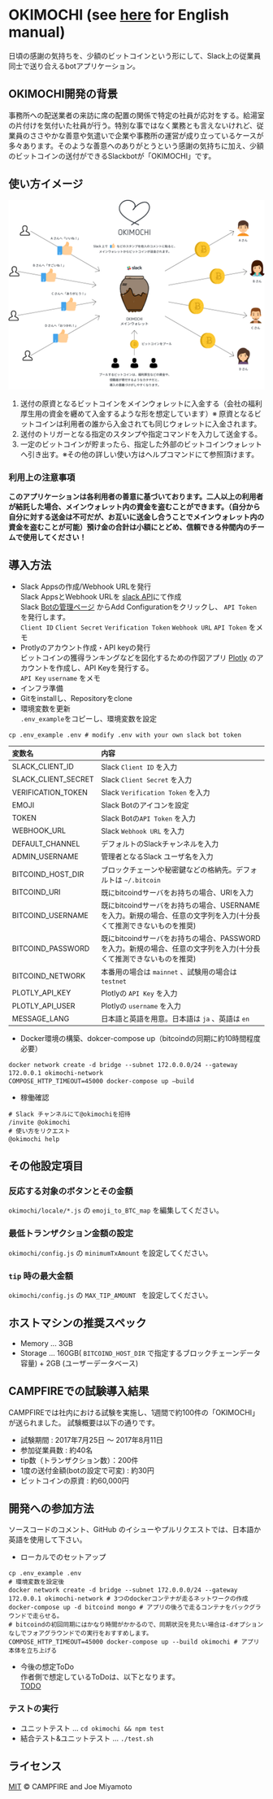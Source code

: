 # OKIMOCHI (see [here](doc/english_readme.md) for English manual)
日頃の感謝の気持ちを、少額のビットコインという形にして、Slack上の従業員同士で送り合えるbotアプリケーション。

## OKIMOCHI開発の背景
事務所への配送業者の来訪に席の配置の関係で特定の社員が応対をする。給湯室の片付けを気付いた社員が行う。特別な事ではなく業務とも言えないけれど、従業員のささやかな善意や気遣いで企業や事務所の運営が成り立っているケースが多々あります。そのような善意へのありがとうという感謝の気持ちに加え、少額のビットコインの送付ができるSlackbotが「OKIMOCHI」です。

## 使い方イメージ

![image](okimochi/static/images/sketch_image.png)

1. 送付の原資となるビットコインをメインウォレットに入金する（会社の福利厚生用の資金を纒めて入金するような形を想定しています）※ 原資となるビットコインは利用者の誰から入金されても同じウォレットに入金されます。
2. 送付のトリガーとなる指定のスタンプや指定コマンドを入力して送金する。
3. 一定のビットコインが貯まったら、指定した外部のビットコインウォレットへ引き出す。※その他の詳しい使い方はヘルプコマンドにて参照頂けます。  

### 利用上の注意事項
__このアプリケーションは各利用者の善意に基づいております。二人以上の利用者が結託した場合、メインウォレット内の資金を盗むことができます。（自分から自分に対する送金は不可だが、お互いに送金し合うことでメインウォレット内の資金を盗むことが可能）預け金の合計は小額にとどめ、信頼できる仲間内のチームで使用してください！__



## 導入方法
- Slack Appsの作成/Webhook URLを発行  
Slack AppsとWebhook URLを <a href="https://api.slack.com/app://api.slack.com/apps">slack API</a>にて作成  
Slack <a href="https://slack.com/apps/manage/A0F7YS25R-bots">Botの管理ページ</a> からAdd Configurationをクリックし、 `API Token` を発行します。  
`Client ID` `Client Secret` `Verification Token` `Webhook URL` `API Token` をメモ
- Protlyのアカウント作成・API keyの発行  
ビットコインの獲得ランキングなどを図化するための作図アプリ <a href="https://plot.ly">Plotly</a> のアカウントを作成し、API Keyを発行する。  
`API Key` `username` をメモ
- インフラ準備  
- Gitをinstallし、Repositoryをclone  
- 環境変数を更新  
`.env_example`をコピーし、環境変数を設定

```
cp .env_example .env # modify .env with your own slack bot token
```

| 変数名               | 内容                                                                                                               |
| :------------------- | :-------------------------------------------------------------------------                                         |
| SLACK_CLIENT_ID      | Slack `Client ID` を入力                                                                                           |
| SLACK_CLIENT_SECRET  | Slack `Client Secret` を入力                                                                                       |
| VERIFICATION_TOKEN   | Slack `Verification Token` を入力                                                                                  |
| EMOJI                | Slack Botのアイコンを設定                                                                                          |
| TOKEN                | Slack Botの`API Token` を入力                                                                                      |
| WEBHOOK_URL          | Slack `Webhook URL` を入力                                                                                         |
| DEFAULT_CHANNEL      | デフォルトのSlackチャンネルを入力                                                                                  |
| ADMIN_USERNAME       | 管理者となるSlack ユーザ名を入力                                                                                   |
| BITCOIND_HOST_DIR    | ブロックチェーンや秘密鍵などの格納先。デフォルトは `~/.bitcoin`                                                    |
| BITCOIND_URI         | 既にbitcoindサーバをお持ちの場合、URIを入力                                                                        |
| BITCOIND_USERNAME    | 既にbitcoindサーバをお持ちの場合、USERNAMEを入力。新規の場合、任意の文字列を入力(十分長くて推測できないものを推奨) |
| BITCOIND_PASSWORD    | 既にbitcoindサーバをお持ちの場合、PASSWORDを入力。新規の場合、任意の文字列を入力(十分長くて推測できないものを推奨) |
| BITCOIND_NETWORK     | 本番用の場合は `mainnet` 、試験用の場合は `testnet`                                                                |
| PLOTLY_API_KEY       | Plotlyの `API Key` を入力                                                                                          |
| PLOTLY_API_USER      | Plotlyの `username` を入力                                                                                         |
| MESSAGE_LANG         | 日本語と英語を用意。日本語は `ja` 、英語は `en`                                                                    |

- Docker環境の構築、dokcer-compose up（bitcoindの同期に約10時間程度必要）  
```
docker network create -d bridge --subnet 172.0.0.0/24 --gateway 172.0.0.1 okimochi-network
COMPOSE_HTTP_TIMEOUT=45000 docker-compose up —build
```
- 稼働確認  
```
# Slack チャンネルにて@okimochiを招待
/invite @okimochi
# 使い方をリクエスト
@okimochi help
```

## その他設定項目

### 反応する対象のボタンとその金額

`okimochi/locale/*.js` の `emoji_to_BTC_map` を編集してください。

### 最低トランザクション金額の設定

`okimochi/config.js` の `minimumTxAmount` を設定してください。

### `tip` 時の最大金額

`okimochi/config.js` の `MAX_TIP_AMOUNT ` を設定してください。

## ホストマシンの推奨スペック

* Memory ... 3GB
* Storage ... 160GB( `BITCOIND_HOST_DIR` で指定するブロックチェーンデータ容量) + 2GB (ユーザーデータベース)

## CAMPFIREでの試験導入結果
CAMPFIREでは社内における試験を実施し、1週間で約100件の「OKIMOCHI」が送られました。
試験概要は以下の通りです。  
- 試験期間 : 2017年7月25日 〜 2017年8月11日
- 参加従業員数 : 約40名
- tip数（トランザクション数）：200件
- 1度の送付金額(botの設定で可変) : 約30円
- ビットコインの原資 : 約60,000円

## 開発への参加方法
ソースコードのコメント、GitHub のイシューやプルリクエストでは、日本語か英語を使用して下さい。
- ローカルでのセットアップ  
```
cp .env_example .env
# 環境変数を設定後
docker network create -d bridge --subnet 172.0.0.0/24 --gateway 172.0.0.1 okimochi-network # 3つのdockerコンテナが走るネットワークの作成
docker-compose up -d bitcoind mongo # アプリの後ろで走るコンテナをバックグラウンドで走らせる。
# bitcoindの初回同期にはかなり時間がかかるので、同期状況を見たい場合は-dオプションなしでフォアグラウンドでの実行をおすすめします。
COMPOSE_HTTP_TIMEOUT=45000 docker-compose up --build okimochi # アプリ本体を立ち上げる
```
- 今後の想定ToDo  
作者側で想定しているToDoは、以下となります。  
[TODO](https://github.com/campfire-inc/OKIMOCHI/issues/1)

### テストの実行

* ユニットテスト ... `cd okimochi && npm test`
* 結合テスト&ユニットテスト ... `./test.sh`

## ライセンス
[MIT](./LICENSE) © CAMPFIRE and Joe Miyamoto
